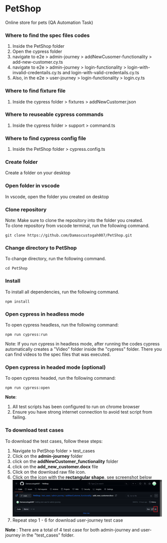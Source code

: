 # PetShop
Online store for pets (QA Automation Task)

### Where to find the spec files codes
1. Inside the PetShop folder
2. Open the cypress folder
3. navigate to e2e > admin-journey > addNewCusomer-functionality > add-new-customer.cy.ts
4. navigate to e2e > admin-journey > login-functionality > login-with-invalid-credentails.cy.ts and login-with-valid-credentails.cy.ts
5. Also, in the e2e > user-journey > login-functionality > login.cy.ts

### Where to find fixture file
1. Inside the cypress folder > fixtures > addNewCustomer.json

### Where to reuseable cypress commands
1. Inside the cypress folder > support > command.ts

### Where to find cypress config file
1. Inside the PetShop folder > cypress.config.ts

### Create folder
Create a folder on your desktop

### Open folder in vscode
In vscode, open the folder you created on desktop

### Clone repository

Note: Make sure to clone the repository into the folder you created.  
To clone repository from vscode terminal, run the following command.

```
git clone https://github.com/Damascustogah007/PetShop.git
```

### Change directory to PetShop

To change directory, run the following command.

```
cd PetShop
```

### Install

To install all dependencies, run the following command.

```
npm install
```

### Open cypress in headless mode

To open cypress headless, run the following command:

```
npm run cypress:run
```
Note: If you run cypress in headless mode, after running the codes cypress automatically creates a "Video" folder inside the "cypress" folder. There you can find videos to the spec files that was executed.

### Open cypress in headed mode (optional)

To open cypress headed, run the following command:

```
npm run cypress:open
```

**Note**: 
1. All test scripts has been configured to run on chrome browser
2. Ensure you have strong internet connection to avoid test script from failing.

### To download test cases
To download the test cases, follow these steps:
1. Navigate to PetShop folder > test_cases
2. Click on the **admin-journey** folder 
3. click on the **addNewCustomer_functionality** folder
4. click on the **add_new_customer.docx** file
5. Click on the download raw file icon. 
6. Click on the icon with the **rectangular shape**. see screenshot below
![downloadtest](test.PNG)
7. Repeat step 1 - 6 for download user-journey test case

**Note** : There are a total of 4 test case for both admin-journey and user-journey in the "test_cases" folder.

